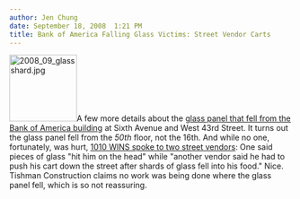 ```yaml
---
author: Jen Chung
date: September 18, 2008  1:21 PM
title: Bank of America Falling Glass Victims: Street Vendor Carts
---
```


<p><img alt="2008_09_glassshard.jpg" src="https://web.archive.org/web/20111117115644im_/http://gothamist.com/attachments/jen/2008_09_glassshard.jpg" width="120" height="119" class="right">A few more details about the <a href="https://web.archive.org/web/20111117115644/http://www.1010wins.com/PICS-AUDIO--Glass-Panel-Falls-From-Midtown-Tower/2984778">glass panel that fell from the Bank of America building</a> at Sixth Avenue and West 43rd Street.  It turns out the glass panel fell from the <i>50th</i> floor, not the 16th.  And while no one, fortunately, was hurt, <a href="https://web.archive.org/web/20111117115644/http://www.1010wins.com/PICS-AUDIO--Glass-Panel-Falls-From-Midtown-Tower/2984778">1010 WINS spoke to two street vendors</a>: One said pieces of glass &quot;hit him on the head&quot; while &quot;another vendor said he had to push his cart down the street after shards of glass fell into his food.&quot;  Nice.  Tishman Construction claims no work was being done where the glass panel fell, which is so not reassuring.  </p>